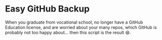 # Easy GitHub Backup

When you graduate from vocational school, no longer have a GitHub Education license, and are worried about your many repos, which GitHub is probably not too happy about... then this script is the result 😆.
